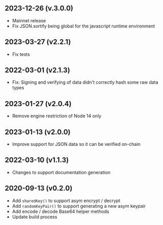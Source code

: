 2023-12-26 (v.3.0.0)
-------------------

- Mainnet release
- Fix JSON.sortify being global for the javascript runtime environment

2023-03-27 (v2.2.1)
-------------------

- Fix tests

2022-03-01 (v2.1.3)
-------------------

- Fix: Signing and verifying of data didn't correctly hash some raw data types

2023-01-27 (v2.0.4)
-------------------

- Remove engine restriction of Node 14 only

2023-01-13 (v2.0.0)
-------------------

- Improve support for JSON data so it can be verified on-chain

2022-03-10 (v1.1.3)
-------------------

- Changes to support documentation generation

2020-09-13 (v0.2.0)
-----------------------

- Add `sharedKey()` to support asym encrypt / decrypt
- Add `randomKeyPair()` to support generating a new asym keypair
- Add encode / decode Base64 helper methods
- Update build process